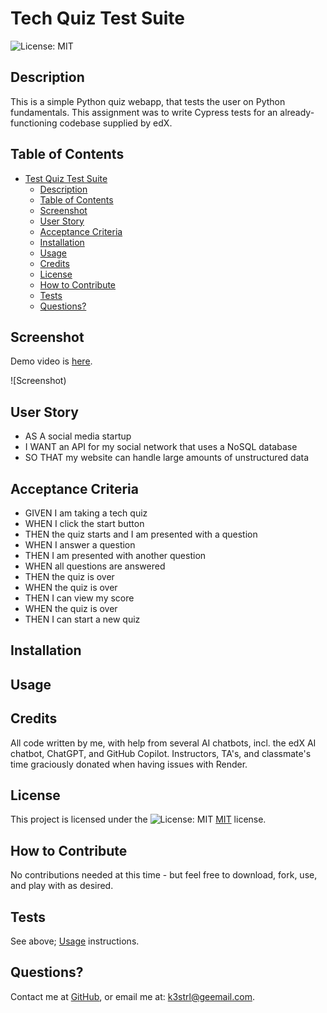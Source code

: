 
# Tech Quiz Test Suite

![License: MIT](https://img.shields.io/badge/License-MIT-yellow.svg)

## Description

This is a simple Python quiz webapp, that tests the user on Python fundamentals. This assignment was to write Cypress tests for an already-functioning codebase supplied by edX.

## Table of Contents

- [Test Quiz Test Suite](#tech-quiz-test-suite)
  - [Description](#description)
  - [Table of Contents](#table-of-contents)
  - [Screenshot](#screenshot)
  - [User Story](#user-story)
  - [Acceptance Criteria](#acceptance-criteria)
  - [Installation](#installation)
  - [Usage](#usage)
  - [Credits](#credits)
  - [License](#license)
  - [How to Contribute](#how-to-contribute)
  - [Tests](#tests)
  - [Questions?](#questions)

## Screenshot

Demo video is [here](____).

![Screenshot)

## User Story

- AS A social media startup
- I WANT an API for my social network that uses a NoSQL database
- SO THAT my website can handle large amounts of unstructured data

## Acceptance Criteria

- GIVEN I am taking a tech quiz
- WHEN I click the start button
- THEN the quiz starts and I am presented with a question
- WHEN I answer a question
- THEN I am presented with another question
- WHEN all questions are answered
- THEN the quiz is over
- WHEN the quiz is over
- THEN I can view my score
- WHEN the quiz is over
- THEN I can start a new quiz

## Installation


## Usage



## Credits

All code written by me, with help from several AI chatbots, incl. the edX AI chatbot, ChatGPT, and GitHub Copilot. Instructors, TA's, and classmate's time graciously donated when having issues with Render.

## License

This project is licensed under the ![License: MIT](https://img.shields.io/badge/License-MIT-yellow.svg) [MIT](https://opensource.org/licenses/MIT) license.

## How to Contribute

No contributions needed at this time - but feel free to download, fork, use, and play with as desired.

## Tests

See above; [Usage](#usage) instructions.

## Questions?

Contact me at
[GitHub](https://github.com/k3strl), or email me at: <k3strl@geemail.com>.
